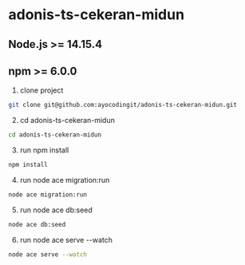 # adonis-ts-cekeran-midun

## Node.js >= 14.15.4
## npm >= 6.0.0

1. clone project
```bash
git clone git@github.com:ayocodingit/adonis-ts-cekeran-midun.git
```
2. cd adonis-ts-cekeran-midun
```bash
cd adonis-ts-cekeran-midun
```
3. run npm install
```bash
npm install
```
4. run node ace migration:run
```bash
node ace migration:run
```
5. run node ace db:seed
```bash
node ace db:seed
```
6. run node ace serve --watch
```bash
node ace serve --watch
```

